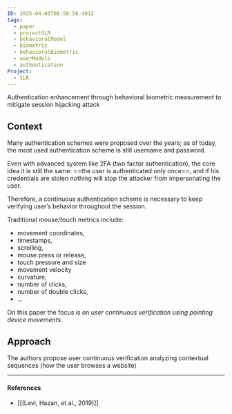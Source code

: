 ```yaml
---
ID: 2025-04-03T08:58:58.491Z
tags:
  - paper
  - projectSLR
  - behavioralModel
  - biometric
  - behavioralBiometric
  - userModels
  - authentication
Project:
  - SLR
---
```

Authentication enhancement through behavioral biometric measurement to mitigate session hijacking attack
## Context

Many authentication schemes were proposed over the years; as of today, the most used authentication scheme is still username and password.

Even with advanced system like 2FA (two factor authentication), the core idea it is still the same: ==the user is authenticated only once==, and if his credentials are stolen nothing will stop the attacker from impersonating the user.

Therefore, a continuous authentication scheme is necessary to keep verifying user’s behavior throughout the session.

Traditional mouse/touch metrics include:
- movement coordinates,
- timestamps,
- scrolling,
- mouse press or release,
- touch pressure and size
- movement velocity
- curvature,
- number of clicks,
- number of double clicks,
- ...

On this paper the focus is on *user continuous verification using pointing device movements.*

## Approach

The authors propose user continuous verification analyzing contextual sequences (how the user browses a website)

---
#### References
- [[(Levi, Hazan, et al., 2019)]]
